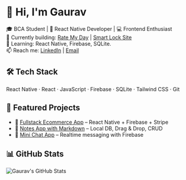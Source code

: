 # 👋 Hi, I'm Gaurav

🎓 BCA Student | 📱 React Native Developer | 💻 Frontend Enthusiast  
🔭 Currently building: [Rate My Day](#) | [Smart Lock Site](#)  
🌱 Learning: React Native, Firebase, SQLite.  
📫 Reach me: [LinkedIn](#) | [Email](#)  

## 🛠️ Tech Stack
React Native · React · JavaScript · Firebase · SQLite · Tailwind CSS · Git

## 📱 Featured Projects
- 🛒 [Fullstack Ecommerce App](#) – React Native + Firebase + Stripe
- 📝 [Notes App with Markdown](#) – Local DB, Drag & Drop, CRUD
- 💬 [Mini Chat App](#) – Realtime messaging with Firebase

## 📊 GitHub Stats
![Gaurav's GitHub Stats](https://github-readme-stats.vercel.app/api?username=gauravswami&show_icons=true&theme=radical)


